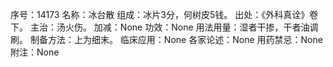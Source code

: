 序号：14173
名称：冰台散
组成：冰片3分，何树皮5钱。
出处：《外科真诠》卷下。
主治：汤火伤。
加减：None
功效：None
用法用量：湿者干掺，干者油调刷。
制备方法：上为细末。
临床应用：None
各家论述：None
用药禁忌：None
附注：None

